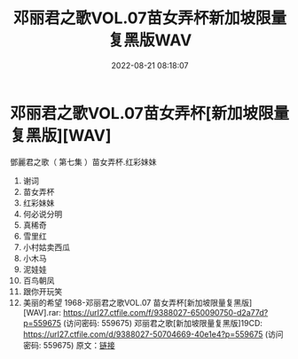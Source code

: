 ﻿---
title: 邓丽君之歌VOL.07苗女弄杯新加坡限量复黑版WAV
date: 2022-08-21 08:18:07
categories: WAV车载音乐、镜像
tags: 华语中文
---
# 邓丽君之歌VOL.07苗女弄杯[新加坡限量复黑版][WAV]

鄧麗君之歌（ 第七集 ）苗女弄杯.红彩妹妹
01. 谢词
02. 苗女弄杯
03. 红彩妹妹
04. 何必说分明
05. 真稀奇
06. 雪里红
07. 小村姑卖西瓜
08. 小木马
09. 泥娃娃
10. 百鸟朝凤
11. 跟你开玩笑
12. 美丽的希望
1968-邓丽君之歌VOL.07 苗女弄杯[新加坡限量复黑版][WAV].rar: https://url27.ctfile.com/f/9388027-650090750-d2a77d?p=559675
(访问密码: 559675)
邓丽君之歌[新加坡限量复黑版]19CD: https://url27.ctfile.com/d/9388027-50704669-40e1e4?p=559675
(访问密码: 559675)
原文：[链接](https://blog.sina.com.cn/s/blog_1647c7e7601030yz3.html)
